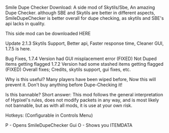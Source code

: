 Smile Dupe Checker Download:
A side mod of Skytils/Sbe, An amazing Dupe Checker. although SBE and Skytils are better in different aspects, SmileDupeChecker is better overall for dupe checking, as skytils and SBE's api lacks in quality.

This side mod can be downloaded HERE

Update 2.1.3
Skytils Support, Better api, Faster response time, Cleaner GUI, 1.7.5 is here.

Bug Fixes, 1.7.4 Version had GUI misplacement error (FIXED) Not Duped items getting flagged 1.7.2 Version had some stashed items getting flagged (FIXED) Overall fixes; Credits, skytils support, gui fixes, etc.

Why is this useful?
Many players have been wiped before, Now this will prevent it. Don't buy anything before Dupe-Checking it!

Is this bannable?
Short answer: This mod follows the general interpretation of Hypixel's rules, does not modify packets in any way, and is most likely not bannable, but as with all mods, it is use at your own risk.

Hotkeys:
(Configurable in Controls Menu)

P - Opens SmileDupeChecker Gui
O - Shows you ITEMDATA
